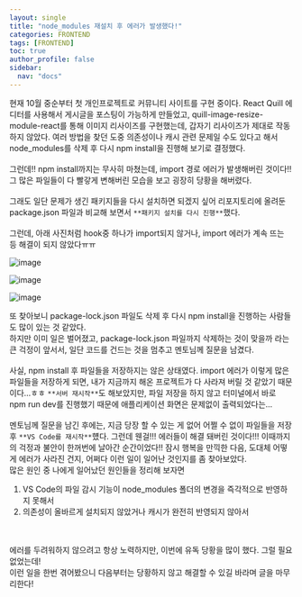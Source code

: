 ```yaml
---
layout: single
title: "node_modules 재설치 후 에러가 발생했다!"
categories: FRONTEND
tags: [FRONTEND]
toc: true
author_profile: false
sidebar:
  nav: "docs"
---
```


현재 10월 중순부터 첫 개인프로젝트로 커뮤니티 사이트를 구현 중이다. React Quill 에디터를 사용해서 게시글을 포스팅이 가능하게 만들었고, quill-image-resize-module-react를 통해 이미지 리사이즈를 구현했는데, 갑자기 리사이즈가 제대로 작동하지 않았다. 여러 방법을 찾던 도중 의존성이나 캐시 관련 문제일 수도 있다고 해서 node_modules를 삭제 후 다시 npm install을 진행해 보기로 결정했다.
<br>
<br>
그런데!! npm install까지는 무사히 마쳤는데, import 경로 에러가 발생해버린 것이다!! 그 많은 파일들이 다 빨갛게 변해버린 모습을 보고 굉장히 당황을 해버렸다.
<br>
<br>
그래도 일단 문제가 생긴 패키지들을 다시 설치하면 되겠지 싶어 리포지토리에 올려둔 package.json 파일과 비교해 보면서 `**패키지 설치를 다시 진행**`했다.
<br>
<br>
그런데, 아래 사진처럼 hook중 하나가 import되지 않거나, import 에러가 계속 뜨는 등 해결이 되지 않았다ㅠㅠ
<br>

![image](https://github.com/user-attachments/assets/fbca2a2c-c822-4c9c-93c0-7c7a572da7a2)

![image](https://github.com/user-attachments/assets/13d49335-1d6a-4a6f-9fd6-c88cd6cdb8b3)

![image](https://github.com/user-attachments/assets/cd285ef3-8969-4e57-a84a-7ec5448f240c)

또 찾아보니 package-lock.json 파일도 삭제 후 다시 npm install을 진행하는 사람들도 많이 있는 것 같았다.
<br>하지만 이미 일은 벌어졌고, package-lock.json 파일까지 삭제하는 것이 맞을까 라는 큰 걱정이 앞서서, 일단 코드를 건드는 것을 멈추고 멘토님께 질문을 남겼다.
<br>
<br>
사실, npm install 후 파일들을 저장하지는 않은 상태였다. import 에러가 이렇게 많은 파일들을 저장하게 되면, 내가 지금까지 해온 프로젝트가 다 사라져 버릴 것 같았기 때문이다...ㅎㅎ `**서버 재시작**`도 해보았지만, 파일 저장을 하지 않고 터미널에서 바로 npm run dev를 진행했기 때문에 애플리케이션 화면은 문제없이 출력되었다는...
<br>
<br>
멘토님께 질문을 남긴 후에는, 지금 당장 할 수 있는 게 없어 어쩔 수 없이 파일들을 저장 후 `**VS Code를 재시작**`헀다. 그런데 웬걸!!! 에러들이 해결 돼버린 것이다!!! 이때까지의 걱정과 불안이 한꺼번에 날아간 순간이었다!! 잠시 행복을 만끽한 다음, 도대체 어떻게 에러가 사라진 건지, 어쩌다 이런 일이 일어난 것인지를 좀 찾아보았다.
<br>
많은 원인 중 나에게 일어났던 원인들을 정리해 보자면
<br>

1. VS Code의 파일 감시 기능이 node_modules 폴더의 변경을 즉각적으로 반영하지 못해서
2. 의존성이 올바르게 설치되지 않았거나 캐시가 완전히 반영되지 않아서

<br>
<br>
에러를 두려워하지 않으려고 항상 노력하지만, 이번에 유독 당황을 많이 했다. 그럴 필요 없었는데!
<br>
이런 일을 한번 겪어봤으니 다음부터는 당황하지 않고 해결할 수 있길 바라며 글을 마무리한다!
